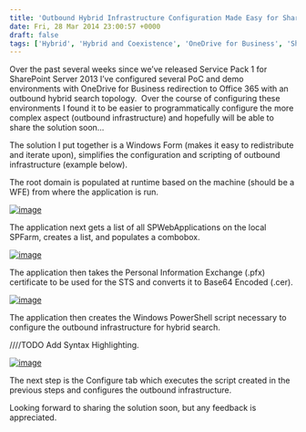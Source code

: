 ```yaml
---
title: 'Outbound Hybrid Infrastructure Configuration Made Easy for SharePoint Server 2013 and Office 365'
date: Fri, 28 Mar 2014 23:00:57 +0000
draft: false
tags: ['Hybrid', 'Hybrid and Coexistence', 'OneDrive for Business', 'SharePoint', 'SharePoint Server 2013']
---
```


Over the past several weeks since we’ve released Service Pack 1 for SharePoint Server 2013 I’ve configured several PoC and demo environments with OneDrive for Business redirection to Office 365 with an outbound hybrid search topology.  Over the course of configuring these environments I found it to be easier to programmatically configure the more complex aspect (outbound infrastructure) and hopefully will be able to share the solution soon…

The solution I put together is a Windows Form (makes it easy to redistribute and iterate upon), simplifies the configuration and scripting of outbound infrastructure (example below).

The root domain is populated at runtime based on the machine (should be a WFE) from where the application is run.

[![image](https://msdnshared.blob.core.windows.net/media/TNBlogsFS/prod.evol.blogs.technet.com/CommunityServer.Blogs.Components.WeblogFiles/00/00/00/48/65/metablogapi/image_thumb_0719444A.png "image")](https://msdnshared.blob.core.windows.net/media/TNBlogsFS/prod.evol.blogs.technet.com/CommunityServer.Blogs.Components.WeblogFiles/00/00/00/48/65/metablogapi/image_0785773F.png)

The application next gets a list of all SPWebApplications on the local SPFarm, creates a list, and populates a combobox.

[![image](https://msdnshared.blob.core.windows.net/media/TNBlogsFS/prod.evol.blogs.technet.com/CommunityServer.Blogs.Components.WeblogFiles/00/00/00/48/65/metablogapi/image_thumb_621B83D0.png "image")](https://msdnshared.blob.core.windows.net/media/TNBlogsFS/prod.evol.blogs.technet.com/CommunityServer.Blogs.Components.WeblogFiles/00/00/00/48/65/metablogapi/image_7059FCC0.png)

The application then takes the Personal Information Exchange (.pfx) certificate to be used for the STS and converts it to Base64 Encoded (.cer).

[![image](https://msdnshared.blob.core.windows.net/media/TNBlogsFS/prod.evol.blogs.technet.com/CommunityServer.Blogs.Components.WeblogFiles/00/00/00/48/65/metablogapi/image_thumb_2421F312.png "image")](https://msdnshared.blob.core.windows.net/media/TNBlogsFS/prod.evol.blogs.technet.com/CommunityServer.Blogs.Components.WeblogFiles/00/00/00/48/65/metablogapi/image_0473194A.png)

The application then creates the Windows PowerShell script necessary to configure the outbound infrastructure for hybrid search.

////TODO Add Syntax Highlighting.

[![image](https://msdnshared.blob.core.windows.net/media/TNBlogsFS/prod.evol.blogs.technet.com/CommunityServer.Blogs.Components.WeblogFiles/00/00/00/48/65/metablogapi/image_thumb_48B61147.png "image")](https://msdnshared.blob.core.windows.net/media/TNBlogsFS/prod.evol.blogs.technet.com/CommunityServer.Blogs.Components.WeblogFiles/00/00/00/48/65/metablogapi/image_621E1481.png)

The next step is the Configure tab which executes the script created in the previous steps and configures the outbound infrastructure.

Looking forward to sharing the solution soon, but any feedback is appreciated.